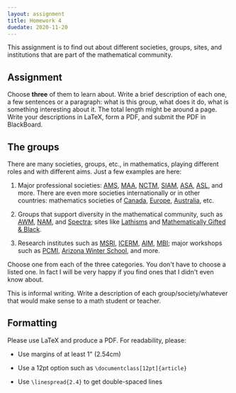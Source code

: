 ```yaml
---
layout: assignment
title: Homework 4
duedate: 2020-11-20
---
```


This assignment is to find out about different societies, groups, sites, and institutions
that are part of the mathematical community.

## Assignment

Choose **three** of them to learn about.
Write a brief description of each one, a few sentences or a paragraph:
what is this group, what does it do, what is something interesting about it.
The total length might be around a page.
Write your descriptions in LaTeX, form a PDF, and submit the PDF in BlackBoard.

## The groups

There are many societies, groups, etc., in mathematics,
playing different roles and with different aims.
Just a few examples are here:

1. Major professional societies:
   [AMS](https://www.ams.org/),
   [MAA](https://www.maa.org),
   [NCTM](https://www.nctm.org),
   [SIAM](https://www.siam.org),
   [ASA](https://www.amstat.org),
   [ASL](http://aslonline.org),
   and more.
   There are even more societies internationally or in other countries:
   mathematics societies of [Canada](https://cms.math.ca),
   [Europe](http://www.euro-math-soc.eu),
   [Australia](https://austms.org.au), etc.

2. Groups that support diversity in the mathematical community, such as
   [AWM](https://awm-math.org),
   [NAM](https://www.nam-math.org),
   and [Spectra](http://lgbtmath.org);
   sites like
   [Lathisms](https://www.lathisms.org)
   and [Mathematically Gifted & Black](https://mathematicallygiftedandblack.com).

3. Research institutes such as
   [MSRI](https://www.msri.org/),
   [ICERM](https://icerm.brown.edu),
   [AIM](https://aimath.org),
   [MBI](https://mbi.osu.edu);
   major workshops such as
   [PCMI](https://www.ias.edu/pcmi),
   [Arizona Winter School](https://www.math.arizona.edu/~swc/),
   and more.

Choose one from each of the three categories.
You don't have to choose a listed one.
In fact I will be very happy if you find
ones that I didn't even know about.

This is informal writing.
Write a description of each group/society/whatever
that would make sense to a math student or teacher.


## Formatting

Please use LaTeX and produce a PDF.
For readability, please:

+ Use margins of at least 1" (2.54cm)

+ Use a 12pt option such as `\documentclass[12pt]{article}`

+ Use `\linespread{2.4}` to get double-spaced lines

